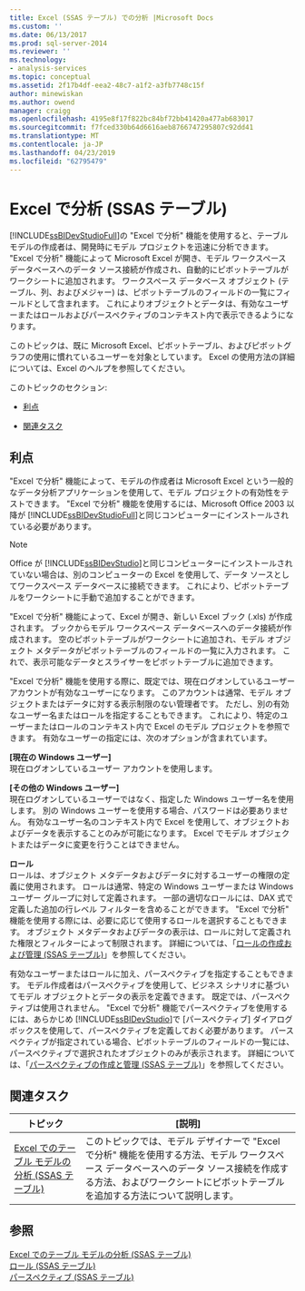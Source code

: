 ```yaml
---
title: Excel (SSAS テーブル) での分析 |Microsoft Docs
ms.custom: ''
ms.date: 06/13/2017
ms.prod: sql-server-2014
ms.reviewer: ''
ms.technology:
- analysis-services
ms.topic: conceptual
ms.assetid: 2f17b4df-eea2-48c7-a1f2-a3fb7748c15f
author: minewiskan
ms.author: owend
manager: craigg
ms.openlocfilehash: 4195e8f17f822bc84bf72bb41420a477ab683017
ms.sourcegitcommit: f7fced330b64d6616aeb8766747295807c92dd41
ms.translationtype: MT
ms.contentlocale: ja-JP
ms.lasthandoff: 04/23/2019
ms.locfileid: "62795479"
---
```

# <a name="analyze-in-excel-ssas-tabular"></a>Excel で分析 (SSAS テーブル)
  [!INCLUDE[ssBIDevStudioFull](../../includes/ssbidevstudiofull-md.md)]の "Excel で分析" 機能を使用すると、テーブル モデルの作成者は、開発時にモデル プロジェクトを迅速に分析できます。 "Excel で分析" 機能によって Microsoft Excel が開き、モデル ワークスペース データベースへのデータ ソース接続が作成され、自動的にピボットテーブルがワークシートに追加されます。 ワークスペース データベース オブジェクト (テーブル、列、およびメジャー) は、ピボットテーブルのフィールドの一覧にフィールドとして含まれます。 これによりオブジェクトとデータは、有効なユーザーまたはロールおよびパースペクティブのコンテキスト内で表示できるようになります。  
  
 このトピックは、既に Microsoft Excel、ピボットテーブル、およびピボットグラフの使用に慣れているユーザーを対象としています。 Excel の使用方法の詳細については、Excel のヘルプを参照してください。  
  
 このトピックのセクション:  
  
-   [利点](#bkmk_benefits)  
  
-   [関連タスク](#bkmk_rt)  
  
##  <a name="bkmk_benefits"></a> 利点  
 "Excel で分析" 機能によって、モデルの作成者は Microsoft Excel という一般的なデータ分析アプリケーションを使用して、モデル プロジェクトの有効性をテストできます。 "Excel で分析" 機能を使用するには、Microsoft Office 2003 以降が [!INCLUDE[ssBIDevStudioFull](../../includes/ssbidevstudiofull-md.md)]と同じコンピューターにインストールされている必要があります。  
  
> [!NOTE]  
>  Office が [!INCLUDE[ssBIDevStudio](../../includes/ssbidevstudio-md.md)]と同じコンピューターにインストールされていない場合は、別のコンピューターの Excel を使用して、データ ソースとしてワークスペース データベースに接続できます。 これにより、ピボットテーブルをワークシートに手動で追加することができます。  
  
 "Excel で分析" 機能によって、Excel が開き、新しい Excel ブック (.xls) が作成されます。 ブックからモデル ワークスペース データベースへのデータ接続が作成されます。 空のピボットテーブルがワークシートに追加され、モデル オブジェクト メタデータがピボットテーブルのフィールドの一覧に入力されます。 これで、表示可能なデータとスライサーをピボットテーブルに追加できます。  
  
 "Excel で分析" 機能を使用する際に、既定では、現在ログオンしているユーザー アカウントが有効なユーザーになります。 このアカウントは通常、モデル オブジェクトまたはデータに対する表示制限のない管理者です。 ただし、別の有効なユーザー名またはロールを指定することもできます。 これにより、特定のユーザーまたはロールのコンテキスト内で Excel のモデル プロジェクトを参照できます。 有効なユーザーの指定には、次のオプションが含まれています。  
  
 **[現在の Windows ユーザー]**  
 現在ログオンしているユーザー アカウントを使用します。  
  
 **[その他の Windows ユーザー]**  
 現在ログオンしているユーザーではなく、指定した Windows ユーザー名を使用します。 別の Windows ユーザーを使用する場合、パスワードは必要ありません。 有効なユーザー名のコンテキスト内で Excel を使用して、オブジェクトおよびデータを表示することのみが可能になります。 Excel でモデル オブジェクトまたはデータに変更を行うことはできません。  
  
 **ロール**  
 ロールは、オブジェクト メタデータおよびデータに対するユーザーの権限の定義に使用されます。 ロールは通常、特定の Windows ユーザーまたは Windows ユーザー グループに対して定義されます。 一部の適切なロールには、DAX 式で定義した追加の行レベル フィルターを含めることができます。 "Excel で分析" 機能を使用する際には、必要に応じて使用するロールを選択することもできます。 オブジェクト メタデータおよびデータの表示は、ロールに対して定義された権限とフィルターによって制限されます。 詳細については、「[ロールの作成および管理 (SSAS テーブル)](roles-ssas-tabular.md)」を参照してください。  
  
 有効なユーザーまたはロールに加え、パースペクティブを指定することもできます。 モデル作成者はパースペクティブを使用して、ビジネス シナリオに基づいてモデル オブジェクトとデータの表示を定義できます。 既定では、パースペクティブは使用されません。 "Excel で分析" 機能でパースペクティブを使用するには、あらかじめ [!INCLUDE[ssBIDevStudio](../../includes/ssbidevstudio-md.md)]で [パースペクティブ] ダイアログ ボックスを使用して、パースペクティブを定義しておく必要があります。 パースペクティブが指定されている場合、ピボットテーブルのフィールドの一覧には、パースペクティブで選択されたオブジェクトのみが表示されます。 詳細については、「[パースペクティブの作成と管理 (SSAS テーブル)](perspectives-ssas-tabular.md)」を参照してください。  
  
##  <a name="bkmk_rt"></a> 関連タスク  
  
|**トピック**|**[説明]**|  
|---------------|---------------------|  
|[Excel でのテーブル モデルの分析 (SSAS テーブル)](analyze-a-tabular-model-in-excel-ssas-tabular.md)|このトピックでは、モデル デザイナーで "Excel で分析" 機能を使用する方法、モデル ワークスペース データベースへのデータ ソース接続を作成する方法、およびワークシートにピボットテーブルを追加する方法について説明します。|  
  
## <a name="see-also"></a>参照  
 [Excel でのテーブル モデルの分析 (SSAS テーブル)](analyze-a-tabular-model-in-excel-ssas-tabular.md)   
 [ロール (SSAS テーブル)](roles-ssas-tabular.md)   
 [パースペクティブ (SSAS テーブル)](perspectives-ssas-tabular.md)  
  
  
